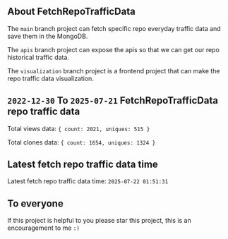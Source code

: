 ## About FetchRepoTrafficData

The `main` branch project can fetch specific repo everyday traffic data and save them in the MongoDB.

The `apis` branch project can expose the apis so that we can get our repo historical traffic data.

The `visualization` branch project is a frontend project that can make the repo traffic data visualization.

## `2022-12-30` To `2025-07-21` FetchRepoTrafficData repo traffic data

Total views data: `{ count: 2021, uniques: 515 }`

Total clones data: `{ count: 1654, uniques: 1324 }`

## Latest fetch repo traffic data time

Latest fetch repo traffic data time: `2025-07-22 01:51:31`

## To everyone

If this project is helpful to you please star this project, this is an encouragement to me `:)`



